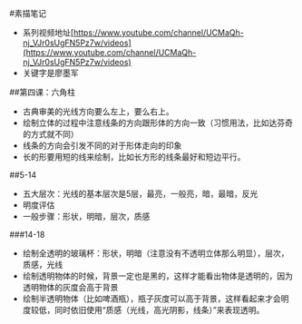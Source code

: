 #素描笔记
+ 系列视频地址[https://www.youtube.com/channel/UCMaQh-nj_VJr0sUgFN5Pz7w/videos](https://www.youtube.com/channel/UCMaQh-nj_VJr0sUgFN5Pz7w/videos)
+ 关键字是廖墨军

##第四课：六角柱
+ 古典审美的光线方向要么左上，要么右上。
+ 绘制立体的过程中注意线条的方向跟形体的方向一致（习惯用法，比如达芬奇的方式就不同）
+ 线条的方向会引发不同的对于形体走向的印象
+ 长的形要用短的线来绘制，比如长方形的线条最好和短边平行。

##5-14
+ 五大层次：光线的基本层次是5层，最亮，一般亮，暗，最暗，反光
+ 明度评估
+ 一般步骤：形状，明暗，层次，质感

###14-18
+ 绘制全透明的玻璃杯：形状，明暗（注意没有不透明立体那么明显），层次，质感，光线
+ 绘制透明物体的时候，背景一定也是黑的，这样才能看出物体是透明的，因为透明物体的灰度会高于背景
+ 绘制半透明物体（比如啤酒瓶），瓶子灰度可以高于背景，这样看起来才会明度较低，同时依旧使用“质感（光线，高光阴影，线条）”来表现透明。
